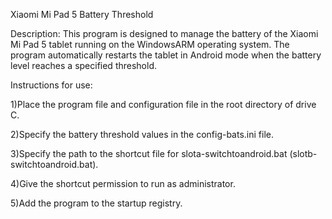 Xiaomi Mi Pad 5 Battery Threshold

Description: This program is designed to manage the battery of the Xiaomi Mi Pad 5 tablet running on the WindowsARM operating system. The program automatically restarts the tablet in Android mode when the battery level reaches a specified threshold.

Instructions for use:

1)Place the program file and configuration file in the root directory of drive C.

2)Specify the battery threshold values in the config-bats.ini file.

3)Specify the path to the shortcut file for slota-switchtoandroid.bat (slotb-switchtoandroid.bat).

4)Give the shortcut permission to run as administrator.

5)Add the program to the startup registry.








